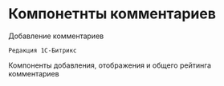 # Компонетнты комментариев
Добавление комментариев
```
Редакция 1С-Битрикс
```
Компоненты добавления, отображения и общего рейтинга комментариев

